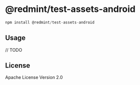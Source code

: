 # @redmint/test-assets-android

```javascript
npm install @redmint/test-assets-android
```

## Usage

// TODO

## License

Apache License Version 2.0
